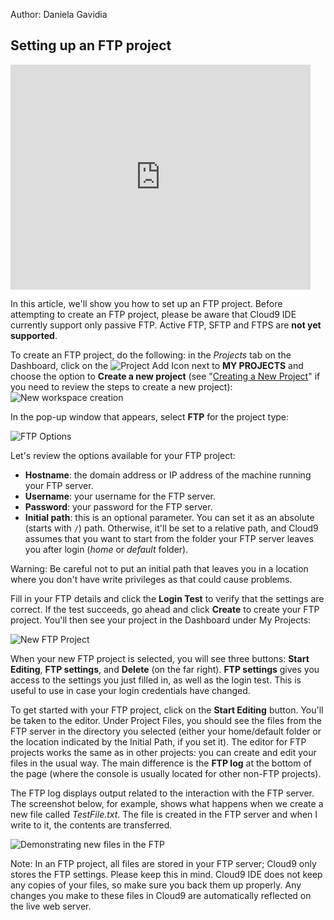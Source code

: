 Author: Daniela Gavidia

## Setting up an FTP project

<iframe width="480" height="360" src="http://www.youtube.com/embed/HehwOFg7jYc" frameborder="0" allowfullscreen></iframe>

In this article, we'll show you how to set up an FTP project. Before attempting to create an FTP project, please be aware that Cloud9 IDE currently support only passive FTP. Active FTP, SFTP and FTPS are **not yet supported**.

To create an FTP project, do the following: in the *Projects* tab on the Dashboard, click on the ![Project Add Icon](./icons/workspacePlusIcon.png) next to **MY PROJECTS** and choose the option to **Create a new project** (see "[Creating a New Project](./creating_new_workspace.html)" if you need to review the steps to create a new project):  
![New workspace creation](./images/newWorkspace.png)

In the pop-up window that appears, select **FTP** for the project type:

![FTP Options](./images/FTPoptions.png)

Let's review the options available for your FTP project:

* **Hostname**: the domain address or IP address of the machine running your FTP server.
* **Username**: your username for the FTP server.
* **Password**: your password for the FTP server.
* **Initial path**: this is an optional parameter. You can set it as an absolute (starts with `/`) path. Otherwise, it'll be set to a relative path, and Cloud9 assumes that you want to start from the folder your FTP server leaves you after login (_home_ or _default_ folder).


Warning: Be careful not to put an initial path that leaves you in a location where you don't have write privileges as that could cause problems.

Fill in your FTP details and click the **Login Test** to verify that the settings are correct. If the test succeeds, go ahead and click **Create** to create your FTP project. You'll then see your project in the Dashboard under My Projects:

![New FTP Project](./images/newFtpWorkspace.png)

When your new FTP project is selected, you will see three buttons: **Start Editing**, **FTP settings**, and **Delete** (on the far right). **FTP settings** gives you access to the settings you just filled in, as well as the login test. This is useful to use in case your login credentials have changed.

To get started with your FTP project, click on the **Start Editing** button. You'll be taken to the editor. Under Project Files, you should see the files from the FTP server in the directory you selected (either your home/default folder or the location indicated by the Initial Path, if you set it). The editor for FTP projects works the same as in other projects: you can create and edit your files in the usual way. The main difference is the **FTP log** at the bottom of the page (where the console is usually located for other non-FTP projects).

The FTP log displays output related to the interaction with the FTP server. The screenshot below, for example, shows what happens when we create a new file called _TestFile.txt_. The file is created in the FTP server and when I write to it, the contents are transferred.

![Demonstrating new files in the FTP](./images/FTPlog.png)

Note: In an FTP project, all files are stored in your FTP server; Cloud9 only stores the FTP settings. Please keep this in mind. Cloud9 IDE does not keep any copies of your files, so make sure you back them up properly. Any changes you make to these files in Cloud9 are automatically reflected on the live web server.